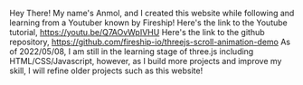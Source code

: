 Hey There! My name's Anmol, and I created this website while following and learning from a Youtuber known by Fireship! 
Here's the link to the Youtube tutorial, https://youtu.be/Q7AOvWpIVHU
Here's the link to the github repository, https://github.com/fireship-io/threejs-scroll-animation-demo
As of 2022/05/08, I am still in the learning stage of three.js including HTML/CSS/Javascript, however, as I build more projects
and improve my skill, I will refine older projects such as this website!
